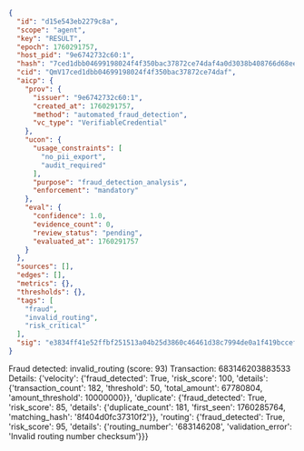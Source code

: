 ```json
{
  "id": "d15e543eb2279c8a",
  "scope": "agent",
  "key": "RESULT",
  "epoch": 1760291757,
  "host_pid": "9e6742732c60:1",
  "hash": "7ced1dbb04699198024f4f350bac37872ce74daf4a0d3038b408766d68ee7728",
  "cid": "QmV17ced1dbb04699198024f4f350bac37872ce74daf",
  "aicp": {
    "prov": {
      "issuer": "9e6742732c60:1",
      "created_at": 1760291757,
      "method": "automated_fraud_detection",
      "vc_type": "VerifiableCredential"
    },
    "ucon": {
      "usage_constraints": [
        "no_pii_export",
        "audit_required"
      ],
      "purpose": "fraud_detection_analysis",
      "enforcement": "mandatory"
    },
    "eval": {
      "confidence": 1.0,
      "evidence_count": 0,
      "review_status": "pending",
      "evaluated_at": 1760291757
    }
  },
  "sources": [],
  "edges": [],
  "metrics": {},
  "thresholds": {},
  "tags": [
    "fraud",
    "invalid_routing",
    "risk_critical"
  ],
  "sig": "e3834ff41e52ffbf251513a04b25d3860c46461d38c7994de0a1f419bccefbb8"
}
```

Fraud detected: invalid_routing (score: 93)
Transaction: 683146203883533
Details: {'velocity': {'fraud_detected': True, 'risk_score': 100, 'details': {'transaction_count': 182, 'threshold': 50, 'total_amount': 67780804, 'amount_threshold': 10000000}}, 'duplicate': {'fraud_detected': True, 'risk_score': 85, 'details': {'duplicate_count': 181, 'first_seen': 1760285764, 'matching_hash': '8f404d0fc37310f2'}}, 'routing': {'fraud_detected': True, 'risk_score': 95, 'details': {'routing_number': '683146208', 'validation_error': 'Invalid routing number checksum'}}}